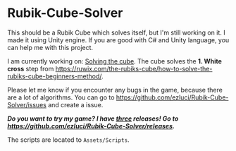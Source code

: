 # Rubik-Cube-Solver
This should be a Rubik Cube which solves itself, but I'm still working on it. I made it using Unity engine. If you are good with C# and Unity language, you can help me with this project.

I am currently working on: <ins>Solving the cube</ins>. The cube solves the __1. White cross__ step from https://ruwix.com/the-rubiks-cube/how-to-solve-the-rubiks-cube-beginners-method/.

Please let me know if you encounter any bugs in the game, because there are a lot of algorithms. You can go to https://github.com/ezluci/Rubik-Cube-Solver/issues and create a issue.

_**Do you want to try my game? I have <ins>three</ins> releases! Go to https://github.com/ezluci/Rubik-Cube-Solver/releases.**_

The scripts are located to `Assets/Scripts`.
